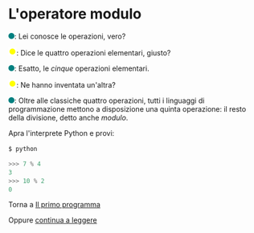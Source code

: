 # L'operatore modulo

![](../../images/people/tess.png): Lei conosce le operazioni, vero?

![](../../images/people/tazza.png): Dice le quattro operazioni elementari, giusto?

![](../../images/people/tess.png): Esatto, le *cinque* operazioni elementari.

![](../../images/people/tazza.png): Ne hanno inventata un'altra?

![](../../images/people/tess.png): Oltre alle classiche quattro operazioni,
tutti i linguaggi di programmazione mettono a disposizione una quinta operazione:
il resto della divisione, detto anche *modulo*.

Apra l'interprete Python e provi:

```
$ python
```

```py
>>> 7 % 4
3
>>> 10 % 2
0
```

Torna a [Il primo programma](../summary.md)

Oppure [continua a leggere](espr_booleane_e_operat_logici.md)
